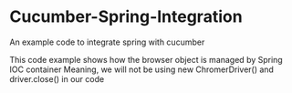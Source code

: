 # Cucumber-Spring-Integration
An example code to integrate spring with cucumber

This code example shows how the browser object is managed by Spring IOC container
Meaning, we will not be using new ChromerDriver() and driver.close() in our code
